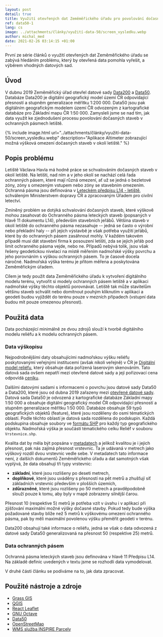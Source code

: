 ```yaml
---
layout: post
detail: true
title: Využití otevřených dat Zeměměřického úřadu pro povolování dočasných staveb - část 1
ref: data50-1
lang: cs
image: ../attachments/články/využití-data-50/screen_vysledku.webp
author: michal_med
date: 2021-02-26 03:14:15 +01:00
---
```


První ze série článků o využití otevřených dat Zeměměřického úřadu se zabývá hledáním problému, který by otevřená data pomohla vyřešit, a výběrem vhodných datových sad.

<!--more-->

## Úvod
V dubnu 2019 Zeměměřický úřad otevřel datové sady [Data200][nkod_data200_link] a [Data50][nkod_data50_link]. Databáze Data200 je digitální geografický model území ČR odpovídající přesností a stupněm generalizace měřítku 1:200 000. Data50 jsou pak digitálním geografickým modelem území ČR odvozeným z kartografické databáze pro Základní mapu ČR 1:50 000. Zamysleli jsme se nad tím, jak data využít ke zjednodušení procesu povolování dočasných staveb v ochranných pásmech letiště.

{% include image.html
   url="../attachments/články/využití-data-50/screen_vysledku.webp"
   description="Aplikace Altimeter zobrazující možná výšková omezení dočasných staveb v okolí letiště."
%}

## Popis problému
Letiště Václava Havla má hodně práce se schvalováním dočasných staveb v okolí letiště. Na letišti, nad ním a v jeho okolí se nachází celá řada ochranných pásem, které mají různá omezení, ať už se jedná o bezletové zóny, zóny s omezeným vstupem nebo zóny se stavebním omezením. Ochranná pásma jsou definována v [Leteckém předpisu L14 - letiště][link_l14], schváleným Ministerstvem dopravy ČR a zpracovaným Úřadem pro civilní letectví.

Zmíněný problém se dotýká schvalování dočasných staveb, které výškově mohou zasahovat do Ochranného pásma leteckých staveb (popsaných v hlavě 11 dokumentu L14), především stavebních jeřábů. Většina staveb v okolí letiště do ochranného pásma nezasahuje --  jedná se často o výrobní nebo překladní haly -- při jejich výstavbě je však potřeba využití jeřábů, které by do ochranných pásem zasáhnout mohly. V každém takovém případě musí dát stavební firma k posouzení letišti, zda se jejich jeřáb pod limit ochranného pásma vejde, nebo ne. Případů nebývá tolik, jsou však řešeny geodetickou nivelací na místě měřením nadmořské výšky povrchu a jeho porovnáním s výškou ochranných pásem. To je časově docela náročné. Nadmořská výška terénu je přitom měřena a poskytována Zeměměřickým úřadem.

Cílem je tedy použít data Zeměměřického úřadu k vytvoření digitálního modelu terénu, vytvořit si modely ochranných pásem letiště a v aplikaci nadmořské výšky těchto objektů porovnávat. Letiště tak může stavitelům většinu staveb schválit nebo domítnout pouhým kliknutím v aplikaci a geodeti budou vyjíždět do terénu pouze v mezních případech (vstupní data budou mít pouze omezenou přesnost).

## Použitá data
Data pocházející minimálně ze dvou zdrojů slouží k tvorbě digitálního modelu reliéfu a k modelu ochranných pásem.

### Data výškopisu
Nejpodrobnějšími daty obsahujícími nadmořskou výšku reliéfu poskytovanými veřejnými institucemi (avšak nikoli veřejně) v ČR je [Digitální model reliéfu][link_dmr], který obsahuje data pořízená laserovým skenováním. Tato datová sada ovšem nepatří mezi otevřené datové sady a její pořizovací cena odpovídá [ceníku][ceník_ZÚ_link].

Dalšími datovými sadami s informacemi o povrchu jsou datové sady Data50 a Data200, které jsou od dubna 2019 zařazeny mezi [otevřené datové sady][nkod_data50_link]. Datová sada Data50 je odvozená z kartografické databáze Základní mapy 1:50 000 a obsahuje digitální geografický model ČR odpovídající přesností a stupněm generalizace měřítku 1:50 000. Databáze obsahuje 59 typů geografických objektů (feature), které jsou rozděleny do osmi tématických oblastí. Podle těchto oblastí je datová sada rozdělena do podskupin. Každá podskupina obsahuje soubory ve [formátu SHP][shapefile_spec] pro každý typ geografického objektu. Nadmořská výška je součástí tématického celku Reliéf v souboru `Vrstevnice.shp`.

Kvalita dat by měla být popsána v [metadatech][metadata_data50] a jelikož kvalitou je i jejich přesnost, pak nás zajímá přesnost vrstevnic. Ta je udávaná v metrech jako výškový rozdíl dvou vrstevnic vedle sebe. V metadatech tato informace není, z dalších dokumentů Zeměměřického úřadu a dat samotných však vyplývá, že data obsahují tři typy vrstevnic:
- **základní**, které jsou rozlišeny po deseti metrech,
- **doplňkové**, které jsou uváděny s přesností na pět metrů a zhušťují síť základních vrstevnic především v plošších územích,
- **zdůrazněné**, které jsou rozlišeny po 50 metrech a pravděpodobně slouží pouze k tomu, aby byly v mapě zobrazeny silnější čarou.

Přesnost 10 (respektive 5) metrů je potřeba vzít v úvahu i v aplikaci při zjišťování maximální možné výšky dočasné stavby. Pokud tedy bude výška požadované stavby blíže než 5 metrů k výškovému omezení ochranného pásma, pak by měli maximální povolenou výšku přeměřit geodeti v terénu.

Data200 obsahují také informace o reliéfu, jedná se však o data odvozená z datové sady Data50 generalizovaná na přesnost 50 (respektive 25) metrů.

### Data ochranných pásem

Ochranná pásma leteckých staveb jsou definována v hlavě 11 Předpisu L14. Na základě definic uvedených v textu jsme se rozhodli data vymodelovat.

V druhé části článku se podíváme na to, jak data zpracovat.

## Použité nástroje a zdroje

- [Grass GIS][grass]
- [QGIS][qgis]
- [React Leaflet][react-leaflet]
- [GNU Octave][octave]
- [Data50][metadata_data50]
- [OpenStreetMap][openstreetmap]
- [WMS služba INSPIRE Parcely][wms-cp]

[link_l14]: https://aim.rlp.cz/predpisy/predpisy/dokumenty/L/L-14/data/print/L-14_cely.pdf "Letecký předpis L14 - Letiště"
[link_dmr]: https://geoportal.cuzk.cz/Default.aspx?mode=TextMeta&side=vyskopis&metadataID=CZ-CUZK-DMR5G-V&head_tab=sekce-02-gp&menu=302 "Digitální model reliéfu 5. generace"
[ceník_ZÚ_link]: https://geoportal.cuzk.cz/Dokumenty/Cenik.pdf "Ceník produktů Zeměměřického úřadu"
[nkod_data50_link]: https://data.gov.cz/datová-sada?iri=https%3A%2F%2Fdata.gov.cz%2Fzdroj%2Fdatov%C3%A9-sady%2F60458500%2F671714680 "Záznam datové sady Data50 v Národním katalogu otevřených dat"
[nkod_data200_link]: https://data.gov.cz/datová-sada?iri=https%3A%2F%2Fdata.gov.cz%2Fzdroj%2Fdatov%C3%A9-sady%2F60458500%2F671715799 "Záznam datové sady Data200 v Národním katalogu otevřených dat"
[shapefile_spec]: https://www.esri.com/library/whitepapers/pdfs/shapefile.pdf "Technický popis formátu ESRI Shapefile"
[metadata_data50]: https://geoportal.cuzk.cz/getHTML.aspx?mode=Metadata&fnc=getRecord&identifierid=CZ-CUZK-DATA50-RELIEF-V "Metadata vrstvy Reliéf datové sady Data50"
[octave]: https://www.gnu.org/software/octave/index "Programovací jazyk GNU Octave"
[qgis]: https://www.qgis.org/en/site/ "Stránky porjektu QGIS"
[grass]: https://grass.osgeo.org/ "Stránky projektu Grass GIS"
[react-leaflet]: https://react-leaflet.js.org/ "React komponenty pro mapy v Leafletu"
[openstreetmap]: http://openstreetmap.org "Otevřená databáze prostorových dat"
[wms-cp]: https://geoportal.cuzk.cz/Default.aspx?lng=CZ&mode=TextMeta&side=INSPIRE_dSady&metadataID=CZ-00025712-CUZK_WMS-MD_CP&metadataXSL=metadata.sluzba&menu=416&head_tab=sekce-04-gp "Webová služba poskytující obrazová data Parcel harmonizovaná a poskytovaná dle směrnice INSPIRE"
